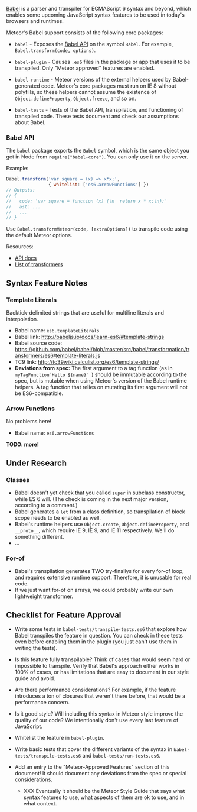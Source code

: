 [Babel](http://babeljs.io/) is a parser and transpiler for ECMAScript
6 syntax and beyond, which enables some upcoming JavaScript syntax
features to be used in today's browsers and runtimes.

Meteor's Babel support consists of the following core packages:

* `babel` - Exposes the [Babel API](https://babeljs.io/docs/usage/api/) on the
  symbol `Babel`.  For example, `Babel.transform(code, options)`.

* `babel-plugin` - Causes `.es6` files in the package or app that uses it
  to be transpiled.  Only "Meteor approved" features are enabled.

* `babel-runtime` - Meteor versions of the external helpers used by
  Babel-generated code.  Meteor's core packages must run on IE 8 without
  polyfills, so these helpers cannot assume the existence of
  `Object.defineProperty`, `Object.freeze`, and so on.

* `babel-tests` - Tests of the Babel API, transpilation, and functioning
  of transpiled code.  These tests document and check our assumptions
  about Babel.

### Babel API

The `babel` package exports the `Babel` symbol, which is the same object
you get in Node from `require("babel-core")`.  You can only use it on
the server.

Example:

```js
Babel.transform('var square = (x) => x*x;',
                { whitelist: ['es6.arrowFunctions'] })
// Outputs:
// {
//   code: 'var square = function (x) {\n  return x * x;\n};'
//   ast: ...
//   ...
// }
```

Use `Babel.transformMeteor(code, [extraOptions])` to transpile code using the
default Meteor options.

Resources:

* [API docs](https://babeljs.io/docs/usage/api/)
* [List of transformers](https://babeljs.io/docs/usage/transformers/)

## Syntax Feature Notes


### Template Literals

Backtick-delimited strings that are useful for multiline literals and
interpolation.

* Babel name: `es6.templateLiterals`
* Babel link: http://babeljs.io/docs/learn-es6/#template-strings
* Babel source code: https://github.com/babel/babel/blob/master/src/babel/transformation/transformers/es6/template-literals.js
* TC9 link: http://tc39wiki.calculist.org/es6/template-strings/
* **Deviations from spec:**  The first argument to a tag function
  (as in ``myTagFunction`Hello ${name}` ``) should be immutable
  according to the spec, but is mutable when using Meteor's
  version of the Babel runtime helpers.  A tag function that
  relies on mutating its first argument will not be ES6-compatible.

### Arrow Functions

No problems here!

* Babel name: `es6.arrowFunctions`

**TODO: more!**

## Under Research

### Classes

* Babel doesn't yet check that you called `super` in subclass constructor,
  while ES 6 will.  (The check is coming in the next major version, according
  to a comment.)
* Babel generates a `let` from a class definition, so transpilation of block
  scope needs to be enabled as well.
* Babel's runtime helpers use `Object.create`, `Object.defineProperty`, and
  `__proto__`, which require IE 9, IE 9, and IE 11 respectively.  We'll do
  something different.
* ...

### For-of

* Babel's transpilation generates TWO try-finallys for every for-of loop,
  and requires extensive runtime support.  Therefore, it is unusable for
  real code.
* If we just want for-of on arrays, we could probably write our own
  lightweight transformer.

## Checklist for Feature Approval

* Write some tests in `babel-tests/transpile-tests.es6` that explore
  how Babel transpiles the feature in question.  You can check in these
  tests even before enabling them in the plugin (you just can't use them
  in writing the tests).

* Is this feature fully transpilable?  Think of cases that would seem
  hard or impossible to transpile.  Verify that Babel's approach either
  works in 100% of cases, or has limitations that are easy to document
  in our style guide and avoid.

* Are there performance considerations?  For example, if the feature
  introduces a ton of closures that weren't there before, that would
  be a performance concern.

* Is it good style?  Will including this syntax in Meteor style improve
  the quality of our code?  We intentionally don't use every last feature
  of JavaScript.

* Whitelist the feature in `babel-plugin`.

* Write basic tests that cover the different variants of the syntax in
  `babel-tests/transpile-tests.es6` and `babel-tests/run-tests.es6`.

* Add an entry to the "Meteor-Approved Features" section of this document!
  It should document any deviations from the spec or special considerations.
  * XXX Eventually it should be the Meteor Style Guide that says what
    syntax features to use, what aspects of them are ok to use, and in what
    context.

